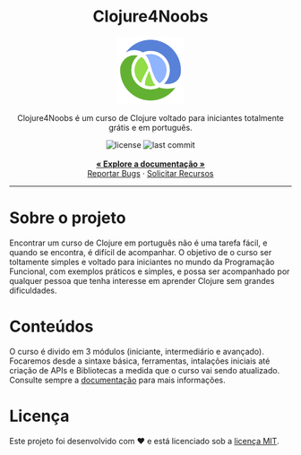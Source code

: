  <div align="center">
    <h1>Clojure4Noobs</h1>
    <img src="assets/clojure_logo.png" alt="clojure logo" width="120"/>
    <p>Clojure4Noobs é um curso de Clojure voltado para iniciantes totalmente grátis e em português.</p>
    <img src="https://img.shields.io/github/license/ygorsimoes/clojure4noobs" alt="license">
    <img src="https://img.shields.io/github/last-commit/ygorsimoes/clojure4noobs" alt="last commit">
    <br />
    <br />
    <a href="https://github.com/ygorsimoes/clojure4noobs/blob/main/doc/iniciante/README.md#documentação"><strong>« Explore a documentação »</strong></a>
    <br />
    <a href="https://github.com/ygorsimoes/clojure4noobs/issues/new/choose">Reportar Bugs</a>
    ·
    <a href="https://github.com/ygorsimoes/clojure4noobs/issues/new/choose">Solicitar Recursos</a>
</div>
<hr>

<h1>Sobre o projeto</h1>

<p>Encontrar um curso de Clojure em português não é uma tarefa fácil, e quando se encontra, é difícil de acompanhar. 
O objetivo de o curso ser toltamente simples e voltado para iniciantes no mundo da Programação Funcional, com exemplos 
práticos e simples, e possa ser acompanhado por qualquer pessoa que tenha interesse em aprender Clojure sem grandes
dificuldades.</p>

<h1>Conteúdos</h1>

<p>O curso é divido em 3 módulos (iniciante, intermediário e avançado). Focaremos desde a sintaxe básica, ferramentas,
intalações iniciais até criação de APIs e Bibliotecas a medida que o curso vai sendo atualizado.
Consulte sempre a <a href="https://github.com/ygorsimoes/clojure4noobs/tree/main/doc/README.md">documentação</a> para mais 
informações.</p>

<h1>Licença</h1>

<p>Este projeto foi desenvolvido com ❤️ e está licenciado sob a <a href="https://github.com/ygorsimoes/clojure4noobs/blob/main/LICENSE">licença MIT</a>.</p>